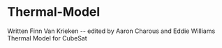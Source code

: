 # Thermal-Model
Written Finn Van Krieken -- edited by Aaron Charous and Eddie Williams
Thermal Model for CubeSat
